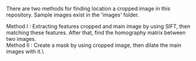 There are two methods for finding location a cropped image in this repository. Sample images exist in the 'images' folder.

Method I  : Extracting features cropped and main image by using SIFT, then matching these features. After that, find the homography matrix between two images.\
Method II : Create a mask by using cropped image, then dilate the main images with it.\
